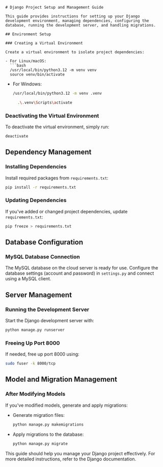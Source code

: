 ```
# Django Project Setup and Management Guide

This guide provides instructions for setting up your Django development environment, managing dependencies, configuring the database, running the development server, and handling migrations.

## Environment Setup

### Creating a Virtual Environment

Create a virtual environment to isolate project dependencies:

- For Linux/macOS:
  ```bash
  /usr/local/bin/python3.12 -m venv venv
  source venv/bin/activate
  ```
  
- For Windows:
  ```cmd
  /usr/local/bin/python3.12 -m venv .venv
  ```
    ```bash
      .\.venv\Scripts\activate
    ```
### Deactivating the Virtual Environment

To deactivate the virtual environment, simply run:

```bash
deactivate
```

## Dependency Management

### Installing Dependencies

Install required packages from `requirements.txt`:

```bash
pip install -r requirements.txt
```

### Updating Dependencies

If you've added or changed project dependencies, update `requirements.txt`:

```bash
pip freeze > requirements.txt
```

## Database Configuration

### MySQL Database Connection

The MySQL database on the cloud server is ready for use. Configure the database settings (account and password) in `settings.py` and connect using a MySQL client.

## Server Management

### Running the Development Server

Start the Django development server with:

```bash
python manage.py runserver
```

### Freeing Up Port 8000

If needed, free up port 8000 using:

```bash
sudo fuser -k 8000/tcp
```

## Model and Migration Management

### After Modifying Models

If you've modified models, generate and apply migrations:

- Generate migration files:
  ```bash
  python manage.py makemigrations
  ```
- Apply migrations to the database:
  ```bash
  python manage.py migrate
  ```

This guide should help you manage your Django project effectively. For more detailed instructions, refer to the Django documentation.
```
